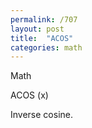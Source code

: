 ```yaml
---
permalink: /707
layout: post
title:  "ACOS"
categories: math
---
```

Math

ACOS (x)

Inverse cosine.

